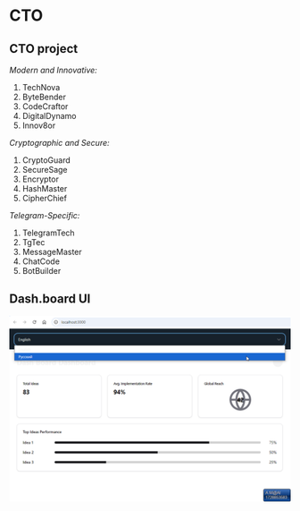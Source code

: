 # CTO

## CTO project

*Modern and Innovative:*

1. TechNova
2. ByteBender
3. CodeCraftor
4. DigitalDynamo
5. Innov8or

*Cryptographic and Secure:*

1. CryptoGuard
2. SecureSage
3. Encryptor
4. HashMaster
5. CipherChief

*Telegram-Specific:*

1. TelegramTech
2. TgTec
3. MessageMaster
4. ChatCode
5. BotBuilder

## Dash.board UI

![dashboard v1](images/image.png)

